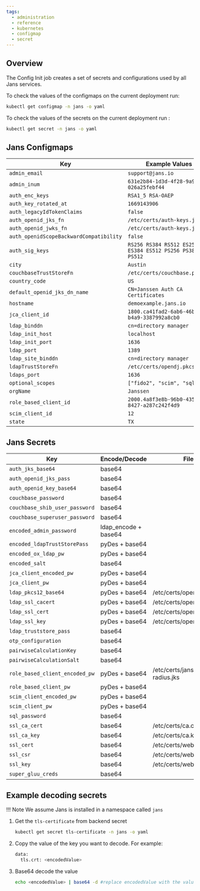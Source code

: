 ```yaml
---
tags:
  - administration
  - reference
  - kubernetes
  - configmap
  - secret
---
```


## Overview

The Config Init job creates a set of secrets and configurations used by all Jans services.

To check the values of the configmaps on the current deployment run:

```bash
kubectl get configmap -n jans -o yaml
```

To check the values of the secrets on the current deployment run :

```bash
kubectl get secret -n jans -o yaml
```

## Jans Configmaps

| Key                                           | Example Values                                     |
| --------------------------------------------- | -------------------------------------------------- |
| `admin_email`                                 | `support@jans.io`                                  |
| `admin_inum`                                  | `631e2b84-1d3d-4f28-9a9a-026a25febf44`             |
| `auth_enc_keys`                               | `RSA1_5 RSA-OAEP`                                  |
| `auth_key_rotated_at`                         | `1669143906`                                       |
| `auth_legacyIdTokenClaims`                    | `false`                                            |
| `auth_openid_jks_fn`                          | `/etc/certs/auth-keys.jks`                         |
| `auth_openid_jwks_fn`                         | `/etc/certs/auth-keys.json`                        |
| `auth_openidScopeBackwardCompatibility`       | `false`                                            |
| `auth_sig_keys`                               | `RS256 RS384 RS512 ES256 ES384 ES512 PS256 PS384 PS512`|
| `city`                                        | `Austin`                                           |
| `couchbaseTrustStoreFn`                       | `/etc/certs/couchbase.pkcs12`                      |
| `country_code`                                | `US`                                               |
| `default_openid_jks_dn_name`                  | `CN=Janssen Auth CA Certificates`                  |
| `hostname`                                    | `demoexample.jans.io`                              |
| `jca_client_id`                               | `1800.ca41fad2-6ab6-46b1-b4a9-3387992a8cb0`        |
| `ldap_binddn`                                 | `cn=directory manager`                             |
| `ldap_init_host`                              | `localhost`                                        |
| `ldap_init_port`                              | `1636`                                             |
| `ldap_port`                                   | `1389`                                             |
| `ldap_site_binddn`                            | `cn=directory manager`                             |
| `ldapTrustStoreFn`                            | `/etc/certs/opendj.pkcs12`                         |
| `ldaps_port`                                  | `1636`                                             |
| `optional_scopes`                             | `["fido2", "scim", "sql"]`                         |
| `orgName`                                     | `Janssen`                                          |
| `role_based_client_id`                        | `2000.4a8f3e8b-96b0-435a-8427-a287c242f4d9`        |
| `scim_client_id`                              | `12`                                               |
| `state`                                       | `TX`                                               |

## Jans Secrets

| Key                                       | Encode/Decode           | File                              |
| ----------------------------------------- | ----------------------- | --------------------------------- |
| `auth_jks_base64`                         | base64                  |                                   |
| `auth_openid_jks_pass`                    | base64                  |                                   |
| `auth_openid_key_base64`                  | base64                  |                                   |
| `couchbase_password`                      | base64                  |                                   |
| `couchbase_shib_user_password`            | base64                  |                                   |
| `couchbase_superuser_password`            | base64                  |                                   |
| `encoded_admin_password`                  | ldap_encode + base64    |                                   |
| `encoded_ldapTrustStorePass`              | pyDes + base64          |                                   |
| `encoded_ox_ldap_pw`                      | pyDes + base64          |                                   |
| `encoded_salt`                            | base64                  |                                   |
| `jca_client_encoded_pw`                   | pyDes + base64          |                                   |
| `jca_client_pw`                           | pyDes + base64          |                                   |
| `ldap_pkcs12_base64`                      | pyDes + base64          | /etc/certs/opendj.pkcs12          |
| `ldap_ssl_cacert`                         | pyDes + base64          | /etc/certs/opendj.pem             |
| `ldap_ssl_cert`                           | pyDes + base64          | /etc/certs/opendj.crt             |
| `ldap_ssl_key`                            | pyDes + base64          | /etc/certs/opendj.key             |
| `ldap_truststore_pass`                    | base64                  |                                   |
| `otp_configuration`                       | base64                  |                                   |
| `pairwiseCalculationKey`                  | base64                  |                                   |
| `pairwiseCalculationSalt`                 | base64                  |                                   |
| `role_based_client_encoded_pw`            | pyDes + base64          | /etc/certs/jans-radius.jks        |
| `role_based_client_pw`                    | pyDes + base64          |                                   |
| `scim_client_encoded_pw`                  | pyDes + base64          |                                   |
| `scim_client_pw`                          | pyDes + base64          |                                   |
| `sql_password`                            | base64                  |                                   |
| `ssl_ca_cert`                             | base64                  | /etc/certs/ca.crt                 |
| `ssl_ca_key`                              | base64                  | /etc/certs/ca.key                 |
| `ssl_cert`                                | base64                  | /etc/certs/web_https.crt          |
| `ssl_csr`                                 | base64                  | /etc/certs/web_https.csr          |
| `ssl_key`                                 | base64                  | /etc/certs/web_https.key          |
| `super_gluu_creds`                        | base64                  |                                   |

## Example decoding secrets

!!! Note
    We assume Jans is installed in a namespace called `jans`

1. Get the `tls-certificate` from backend secret

    ```bash
    kubectl get secret tls-certificate -n jans -o yaml
    ```

1. Copy the value of the key you want to decode. For example:
    ```bash
    data:
      tls.crt: <encodedValue>
    ```

1. Base64 decode the value

    ```bash
    echo <encodedValue> | base64 -d #replace encodedValue with the value from the previous command
    ```

